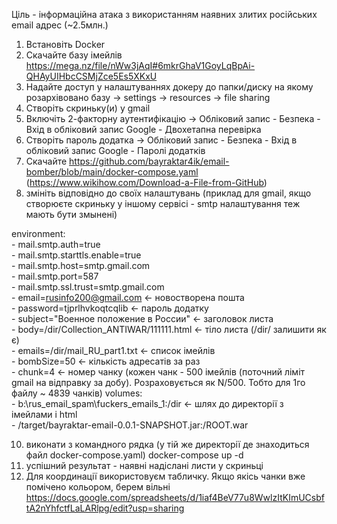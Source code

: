 Ціль - інформаційна атака з використанням наявних злитих російських email адрес (~2.5млн.)

1. Встановіть Docker 
3. Скачайте базу імейлів https://mega.nz/file/nWw3jAqI#6mkrGhaV1GoyLqBpAi-QHAyUIHbcCSMjZce5Es5XKxU 
4. Надайте доступ у налаштуваннях докеру до папки/диску на якому розархівовано базу -> settings -> resources -> file sharing 
5. Створіть скриньку(и) у gmail
6. Включіть 2-факторну аутентифікацію -> Обліковий запис - Безпека - Вхід в обліковий запис Google - Двохетапна перевірка
7. Створіть пароль додатка -> Обліковий запис - Безпека - Вхід в обліковий запис Google - Паролі додатків
8. Скачайте https://github.com/bayraktar4ik/email-bomber/blob/main/docker-compose.yaml (https://www.wikihow.com/Download-a-File-from-GitHub)  
9. змініть відповідно до своїх налаштувань (приклад для gmail, якщо створюєте скриньку у іншому сервісі - smtp налаштування теж мають бути змынені)

 environment:  
      - mail.smtp.auth=true  
      - mail.smtp.starttls.enable=true  
      - mail.smtp.host=smtp.gmail.com  
      - mail.smtp.port=587  
      - mail.smtp.ssl.trust=smtp.gmail.com  
      - email=rusinfo200@gmail.com <- новостворена пошта  
      - password=tjprlhvkoqtcqlib <- пароль додатку  
      - subject="Военное положение в России" <- заголовок листа  
      - body=/dir/Collection_ANTIWAR/111111.html <- тіло листа (/dir/ залишити як є)  
      - emails=/dir/mail_RU_part1.txt <- список імейлів   
      - bombSize=50 <- кількість адресатів за раз  
      - chunk=4 <- номер чанку (кожен чанк - 500 імейлів (поточний ліміт gmail на відправку за добу). Розраховується як N/500. Тобто для 1го файлу ~ 4839 чанків)
    volumes:  
      - b:\rus_email_spam\fuckers_emails_1\:/dir <- шлях до директорії з імейлами і html  
      - /target/bayraktar-email-0.0.1-SNAPSHOT.jar:/ROOT.war  

10. виконати з командного рядка (у тій же директорії де знаходиться файл docker-compose.yaml)
    docker-compose up -d
11. успішний результат - наявні надіслані листи у скриньці
12. Для координації використовуєм табличку. Якщо якісь чанки вже помічено кольором, берем вільні https://docs.google.com/spreadsheets/d/1iaf4BeV77u8WwlzItKImUCsbftA2nYhfctfLaLARlpg/edit?usp=sharing
